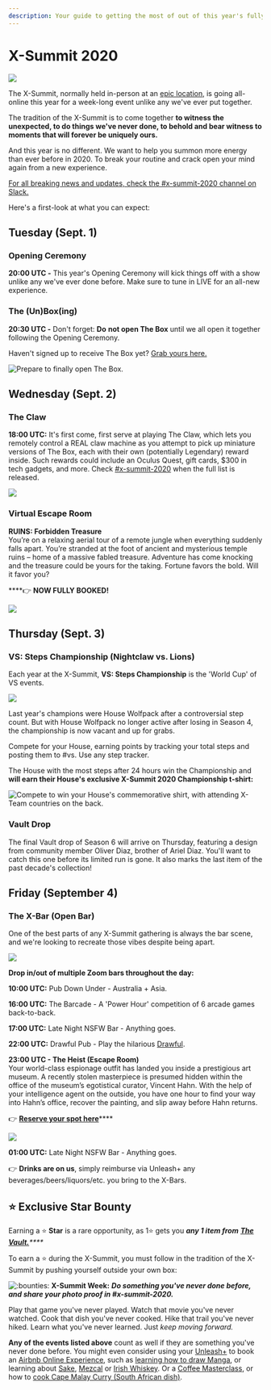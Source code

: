 ```yaml
---
description: Your guide to getting the most of out of this year's fully remote X-Summit.
---
```


# X-Summit 2020

![](../.gitbook/assets/x-summit-2020.jpg)

The X-Summit, normally held in-person at an [epic location](https://www.youtube.com/watch?v=LD-k9hY9E-A), is going all-online this year for a week-long event unlike any we've ever put together.

The tradition of the X-Summit is to come together **to witness the unexpected, to do things we've never done, to behold and bear witness to moments that will forever be uniquely ours.**

And this year is no different. We want to help you summon more energy than ever before in 2020. To break your routine and crack open your mind again from a new experience.

[For all breaking news and updates, check the \#x-summit-2020 channel on Slack.](https://app.slack.com/client/T0257R0RP/C017JFT1Y8H)

Here's a first-look at what you can expect:

## **Tuesday \(Sept. 1\)**

### **Opening Ceremony**

**20:00 UTC -** This year's Opening Ceremony will kick things off with a show unlike any we've ever done before. Make sure to tune in LIVE for an all-new experience.

### **The \(Un\)Box\(ing\)**

**20:30 UTC -** Don't forget: **Do** **not open The Box** until we all open it together following the Opening Ceremony.

Haven't signed up to receive The Box yet? [Grab yours here.](https://forms.gle/2GmDyvE8i8YFxNU26)

![Prepare to finally open The Box.](../.gitbook/assets/image%20%2835%29.png)

## **Wednesday \(Sept. 2\)**

### **The Claw**

**18:00 UTC:** It's first come, first serve at playing The Claw, which lets you remotely control a REAL claw machine as you attempt to pick up miniature versions of The Box, each with their own \(potentially Legendary\) reward inside. Such rewards could include an Oculus Quest, gift cards, $300 in tech gadgets, and more. Check [\#x-summit-2020](https://app.slack.com/client/T0257R0RP/C017JFT1Y8H) when the full list is released.

![](../.gitbook/assets/ezgif-6-d885055ab72d.gif)

### **Virtual Escape Room**

**RUINS: Forbidden Treasure**  
You’re on a relaxing aerial tour of a remote jungle when everything suddenly falls apart. You’re stranded at the foot of ancient and mysterious temple ruins – home of a massive fabled treasure. Adventure has come knocking and the treasure could be yours for the taking. Fortune favors the bold. Will it favor you?  
  
****👉 **NOW FULLY BOOKED!**

![](../.gitbook/assets/web_remoteadventures_f_ruinsoverlay-600x324.png)



## **Thursday \(Sept. 3\)**

### **VS: Steps Championship \(Nightclaw vs. Lions\)**

Each year at the X-Summit, **VS: Steps Championship** is the 'World Cup' of VS events. 

![](../.gitbook/assets/image%20%2836%29.png)

Last year's champions were House Wolfpack after a controversial step count. But with House Wolfpack no longer active after losing in Season 4, the championship is now vacant and up for grabs.

Compete for your House, earning points by tracking your total steps and posting them to \#vs. Use any step tracker.

The House with the most steps after 24 hours win the Championship and **will earn their House's exclusive X-Summit 2020 Championship t-shirt:**

![Compete to win your House&apos;s commemorative shirt, with attending X-Team countries on the back.](../.gitbook/assets/image%20%2837%29.png)

### **Vault Drop**

The final Vault drop of Season 6 will arrive on Thursday, featuring a design from community member Oliver Diaz, brother of Ariel Diaz. You'll want to catch this one before its limited run is gone. It also marks the last item of the past decade's collection!

## **Friday \(September 4\)**

### **The X-Bar \(Open Bar\)**

One of the best parts of any X-Summit gathering is always the bar scene, and we're looking to recreate those vibes despite being apart. 

![](../.gitbook/assets/image%20%2839%29.png)

**Drop in/out of multiple Zoom bars throughout the day:**  
  
**10:00 UTC:** Pub Down Under - Australia + Asia.

**16:00 UTC:** The Barcade - A 'Power Hour' competition of 6 arcade games back-to-back.

**17:00 UTC:** Late Night NSFW Bar - Anything goes.  
  
**22:00 UTC:** Drawful Pub - Play the hilarious [Drawful](https://www.youtube.com/watch?v=1VwwkfhZYCI).

**23:00 UTC - The Heist \(Escape Room\)**  
Your world-class espionage outfit has landed you inside a prestigious art museum. A recently stolen masterpiece is presumed hidden within the office of the museum’s egotistical curator, Vincent Hahn. With the help of your intelligence agent on the outside, you have one hour to find your way into Hahn’s office, recover the painting, and slip away before Hahn returns.

👉 [**Reserve your spot here**](https://forms.gle/9feQ6akLwEADCpC39)\*\*\*\*

![](../.gitbook/assets/web_remoteadventures_f_heist1-1851x1000.png)

**01:00 UTC:** Late Night NSFW Bar - Anything goes.  


👉 **Drinks are on us**, simply reimburse via Unleash+ any beverages/beers/liquors/etc. you bring to the X-Bars.

## ⭐ **Exclusive Star Bounty**

Earning a ⭐ **Star** is a rare opportunity, as 1⭐ gets you _**any 1 item from**_ [_**The Vault.**_](http://xhq.x-team.com/vault)_\*\*\*\*_

To earn a ⭐ during the X-Summit, you must follow in the tradition of the X-Summit by pushing yourself outside your own box:

![:bounties:](https://emoji.slack-edge.com/T0257R0RP/bounties/8ef773de1e0dc26d.png) **X-Summit Week:** _**Do something you've never done before, and share your photo proof in \#x-summit-2020.**_

Play that game you've never played. Watch that movie you've never watched. Cook that dish you've never cooked. Hike that trail you've never hiked. Learn what you've never learned. Just _keep moving forward._

**Any of the events listed above** count as well if they are something you've never done before. You might even consider using your [Unleash+](http://xhq.x-team.com/unleash) to book an [Airbnb Online Experience](https://www.airbnb.com/s/experiences/online), such as [learning how to draw Manga](https://www.airbnb.com/experiences/1681963), or learning about [Sake](https://www.airbnb.com/experiences/1671474), [Mezcal](https://www.airbnb.com/experiences/1682923) or [Irish Whiskey](https://www.airbnb.com/experiences/1691320). Or a [Coffee Masterclass](https://www.airbnb.com/experiences/1655017), or how to [cook Cape Malay Curry \(South African dish\)](https://www.airbnb.com/experiences/1664105).



